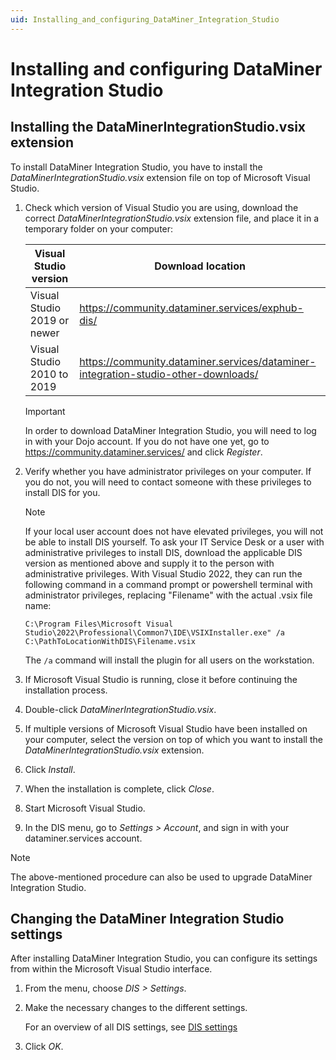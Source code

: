 ```yaml
---
uid: Installing_and_configuring_DataMiner_Integration_Studio
---
```


# Installing and configuring DataMiner Integration Studio

## Installing the DataMinerIntegrationStudio.vsix extension

To install DataMiner Integration Studio, you have to install the *DataMinerIntegrationStudio.vsix* extension file on top of Microsoft Visual Studio.

1. Check which version of Visual Studio you are using, download the correct *DataMinerIntegrationStudio.vsix* extension file, and place it in a temporary folder on your computer:

   | Visual Studio version | Download location |
   |-----------------------|-------------------|
   | Visual Studio 2019 or newer | <https://community.dataminer.services/exphub-dis/> |
   | Visual Studio 2010 to 2019  | <https://community.dataminer.services/dataminer-integration-studio-other-downloads/> |

   > [!IMPORTANT]
   > In order to download DataMiner Integration Studio, you will need to log in with your Dojo account. If you do not have one yet, go to <https://community.dataminer.services/> and click *Register*.

1. Verify whether you have administrator privileges on your computer. If you do not, you will need to contact someone with these privileges to install DIS for you.

   > [!NOTE]
   > If your local user account does not have elevated privileges, you will not be able to install DIS yourself. To ask your IT Service Desk or a user with administrative privileges to install DIS, download the applicable DIS version as mentioned above and supply it to the person with administrative privileges. With Visual Studio 2022, they can run the following command in a command prompt or powershell terminal with administrator privileges, replacing "Filename" with the actual .vsix file name:
   >
   > `C:\Program Files\Microsoft Visual Studio\2022\Professional\Common7\IDE\VSIXInstaller.exe" /a C:\PathToLocationWithDIS\Filename.vsix`
   >
   > The `/a` command will install the plugin for all users on the workstation.

1. If Microsoft Visual Studio is running, close it before continuing the installation process.

1. Double-click *DataMinerIntegrationStudio.vsix*.

1. If multiple versions of Microsoft Visual Studio have been installed on your computer, select the version on top of which you want to install the *DataMinerIntegrationStudio.vsix* extension.

1. Click *Install*.

1. When the installation is complete, click *Close*.

1. Start Microsoft Visual Studio.

1. In the DIS menu, go to *Settings > Account*, and sign in with your dataminer.services account.

> [!NOTE]
> The above-mentioned procedure can also be used to upgrade DataMiner Integration Studio.

## Changing the DataMiner Integration Studio settings

After installing DataMiner Integration Studio, you can configure its settings from within the Microsoft Visual Studio interface.

1. From the menu, choose *DIS \> Settings*.
1. Make the necessary changes to the different settings.

    For an overview of all DIS settings, see [DIS settings](xref:DIS_settings)

1. Click *OK*.
